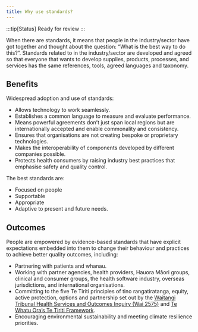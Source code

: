 ```yaml
---
title: Why use standards?
---
```


:::tip[Status]
Ready for review
:::

When there are standards, it means that people in the industry/sector have got together and thought about the question: “What is the best way to do this?”.
Standards related to in the industry/sector are developed and agreed so that everyone that wants to develop supplies, products, processes, and services has the same references, tools, agreed languages and taxonomy.

## Benefits

Widespread adoption and use of standards:

- Allows technology to work seamlessly.
- Establishes a common language to measure and evaluate performance.
- Means powerful agreements don’t just span local regions but are internationally accepted and enable commonality and consistency.
- Ensures that organisations are not creating bespoke or proprietary technologies.
- Makes the interoperability of components developed by different companies possible.
- Protects health consumers by raising industry best practices that emphasise safety and quality control.

The best standards are:

- Focused on people
- Supportable
- Appropriate
- Adaptive to present and future needs.

## Outcomes

People are empowered by evidence-based standards that have explicit expectations embedded into them to change their behaviour and practices to achieve better quality outcomes, including:

- Partnering with patients and whanau.
- Working with partner agencies, health providers, Hauora Māori groups, clinical and consumer groups, the health software industry, overseas jurisdictions, and international organisations.
- Committing to the five Te Tiriti principles of tino rangatiratanga, equity, active protection, options and partnership set out by the [Waitangi Tribunal Health Services and Outcomes Inquiry (Wai 2575)](https://waitangitribunal.govt.nz/inquiries/kaupapa-inquiries/health-services-and-outcomes-inquiry/) and [Te Whatu Ora’s Te Tiriti Framework](https://www.health.govt.nz/system/files/documents/pages/whakamaua-tiriti-o-waitangi-framework-a3-aug20.pdf).
- Encouraging environmental sustainability and meeting climate resilience priorities.
  